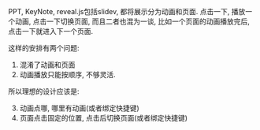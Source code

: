 PPT, KeyNote, reveal.js包括slidev, 都将展示分为动画和页面. 点击一下, 播放一个动画, 点击一下切换页面, 而且二者也混为一谈, 比如一个页面的动画播放完后, 点击一下就进入下一个页面. 

这样的安排有两个问题:
1. 混淆了动画和页面
2. 动画播放只能按顺序, 不够灵活. 


所以理想的设计应该是:

3. 动画点哪, 哪里有动画(或者绑定快捷键)
4. 页面点击固定的位置, 点击后切换页面(或者绑定快捷键)
